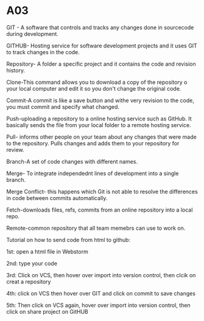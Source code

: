 # A03

GIT - A software that controls and tracks any changes done in sourcecode during development. 

GITHUB- Hosting service for software development projects and it uses GIT to track changes in the code.

Repository- A folder a specific project and it contains the code and revision history.

Clone-This command allows you to download a copy of the repository o your local computer and edit it so you don't change the original code.

Commit-A commit is like a save button and withe very revision to the code, you must commit and specify what changed.

Push-uploading a repository to a online hosting service such as GitHub. It basically sends the file from your local folder to a remote hosting service.

Pull- informs other people on your team about any changes that were made to the repository. Pulls changes and adds them to your repository for review.

Branch-A set of code changes with different names.

Merge- To integrate independednt lines of development into a single branch.

Merge Conflict- this happens which Git is not able to resolve the differences in code between commits automatically.

Fetch-downloads files, refs, commits from an online repository into a local repo.

Remote-common repository that all team memebrs can use to work on.

Tutorial on how to send code from html to github:

1st: open a html file in Webstorm

2nd: type your code

3rd: Click on VCS, then hover over import into version control, then clcik on creat a repository

4th: click on VCS then hover over GIT and click on commit to save changes

5th: Then click on VCS again, hover over import into version control, then click on share project on GitHUB
